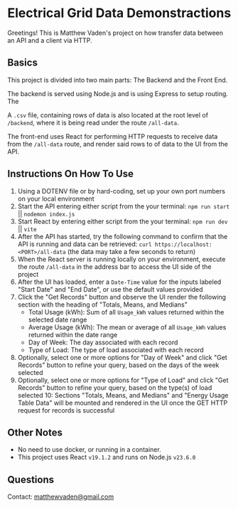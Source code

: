 # Electrical Grid Data Demonstractions

Greetings! This is Matthew Vaden's project on how transfer data between an API and a client via HTTP.

## Basics

This project is divided into two main parts: The Backend and the Front End.

The backend is served using Node.js and is using Express to setup routing. The

A `.csv` file, containing rows of data is also located at the root level of `/backend`, where it is being read under the route `/all-data`.

The front-end uses React for performing HTTP requests to receive data from the `/all-data` route, and render said rows to of data to the UI from the API.

## Instructions On How To Use

1. Using a DOTENV file or by hard-coding, set up your own port numbers on your local environment
2. Start the API entering either script from the your terminal: `npm run start` || `nodemon index.js`
3. Start React by entering either script from the your terminal: `npm run dev` || `vite`
4. After the API has started, try the following command to confirm that the API is running and data can be retrieved: `curl https://localhost:<PORT>/all-data` (the data may take a few seconds to return)
5. When the React server is running locally on your environment, execute the route `/all-data` in the address bar to access the UI side of the project
6. After the UI has loaded, enter a `Date-Time` value for the inputs labeled "Start Date" and "End Date", or use the default values provided
7. Click the "Get Records" button and observe the UI render the following section with the heading of "Totals, Means, and Medians"
   - Total Usage (kWh): Sum of all `Usage_kWh` values returned within the selected date range
   - Average Usage (kWh): The mean or average of all `Usage_kWh` values returned within the date range
   - Day of Week: The day associated with each record
   - Type of Load: The type of load associated with each record
8. Optionally, select one or more options for "Day of Week" and click "Get Records" button to refine your query, based on the days of the week selected
9. Optionally, select one or more options for "Type of Load" and click "Get Records" button to refine your query, based on the type(s) of load selected
   10: Sections "Totals, Means, and Medians" and "Energy Usage Table Data" will be mounted and rendered in the UI once the GET HTTP request for records is successful

## Other Notes

- No need to use docker, or running in a container.
- This project uses React `v19.1.2` and runs on Node.js `v23.6.0`

## Questions

Contact: matthewvaden@gmail.com
